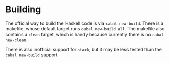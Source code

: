 Building
========

The official way to build the Haskell code is via `cabal new-build`.
There is a makefile, whose default target runs `cabal new-build all`.
The makefile also contains a `clean` target, which is handy because
currently there is no `cabal new-clean`.

There is also inofficial support for `stack`, but it may be less tested
than the `cabal new-build` support.
